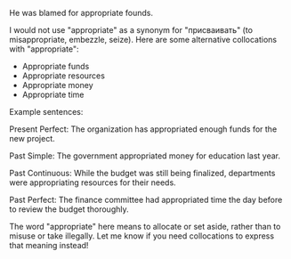 
He was blamed for appropriate founds.

 I would not use "appropriate" as a synonym for "присваивать" (to misappropriate, embezzle, seize). Here are some alternative collocations with "appropriate":

- Appropriate funds
- Appropriate resources 
- Appropriate money
- Appropriate time

Example sentences:

Present Perfect: The organization has appropriated enough funds for the new project.

Past Simple: The government appropriated money for education last year.

Past Continuous: While the budget was still being finalized, departments were appropriating resources for their needs.

Past Perfect: The finance committee had appropriated time the day before to review the budget thoroughly.

The word "appropriate" here means to allocate or set aside, rather than to misuse or take illegally. Let me know if you need collocations to express that meaning instead!